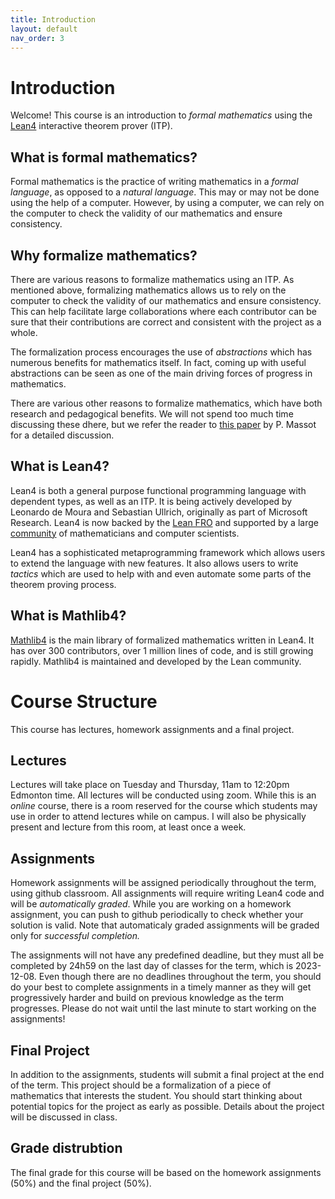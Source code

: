 ```yaml
---
title: Introduction
layout: default
nav_order: 3
---
```


# Introduction

Welcome! 
This course is an introduction to *formal mathematics* using the [Lean4](https://leanprover.github.io/) interactive theorem prover (ITP).

## What is formal mathematics?

Formal mathematics is the practice of writing mathematics in a *formal language*, as opposed to a *natural language*.
This may or may not be done using the help of a computer.
However, by using a computer, we can rely on the computer to check the validity of our mathematics and ensure consistency.

## Why formalize mathematics?

There are various reasons to formalize mathematics using an ITP. 
As mentioned above, formalizing mathematics allows us to rely on the computer to check the validity of our mathematics and ensure consistency.
This can help facilitate large collaborations where each contributor can be sure that their contributions are correct and consistent with the project as a whole.

The formalization process encourages the use of *abstractions* which has numerous benefits for mathematics itself.
In fact, coming up with useful abstractions can be seen as one of the main driving forces of progress in mathematics.

There are various other reasons to formalize mathematics, which have both research and pedagogical benefits.
We will not spend too much time discussing these dhere, but we refer the reader to [this paper](https://www.imo.universite-paris-saclay.fr/~patrick.massot/files/exposition/why_formalize.pdf) by P. Massot for a detailed discussion.

## What is Lean4?

Lean4 is both a general purpose functional programming language with dependent types, as well as an ITP.
It is being actively developed by Leonardo de Moura and Sebastian Ullrich, originally as part of Microsoft Research. 
Lean4 is now backed by the [Lean FRO](https://lean-fro.org/) and supported by a large [community](https://leanprover-community.github.io/) of mathematicians and computer scientists.

Lean4 has a sophisticated metaprogramming framework which allows users to extend the language with new features.
It also allows users to write *tactics* which are used to help with and even automate some parts of the theorem proving process.

## What is Mathlib4?

[Mathlib4](https://github.com/leanprover-community/mathlib4) is the main library of formalized mathematics written in Lean4.
It has over 300 contributors, over 1 million lines of code, and is still growing rapidly.
Mathlib4 is maintained and developed by the Lean community.

# Course Structure

This course has lectures, homework assignments and a final project. 

## Lectures

Lectures will take place on Tuesday and Thursday, 11am to 12:20pm Edmonton time.
All lectures will be conducted using zoom.
While this is an *online* course, there is a room reserved for the course which students may use in order to attend lectures while on campus.
I will also be physically present and lecture from this room, at least once a week.

## Assignments

Homework assignments will be assigned periodically throughout the term, using github classroom.
All assignments will require writing Lean4 code and will be *automatically graded*.
While you are working on a homework assignment, you can push to github periodically to check whether your solution is valid.
Note that automaticaly graded assignments will be graded only for *successful completion.*

The assignments will not have any predefined deadline, but they must all be completed by 24h59 on the last day of classes for the term, which is 2023-12-08.
Even though there are no deadlines throughout the term, you should do your best to complete assignments in a timely manner as they will get progressively harder and build on previous knowledge as the term progresses.
Please do not wait until the last minute to start working on the assignments!

## Final Project

In addition to the assignments, students will submit a final project at the end of the term.
This project should be a formalization of a piece of mathematics that interests the student. 
You should start thinking about potential topics for the project as early as possible.
Details about the project will be discussed in class.

## Grade distrubtion

The final grade for this course will be based on the homework assignments (50%) and the final project (50%).